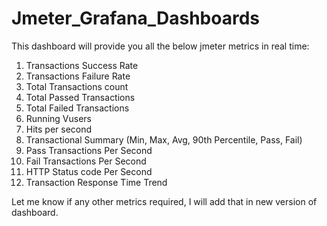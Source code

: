 # Jmeter_Grafana_Dashboards

This dashboard will provide you all the below jmeter metrics in real time:

1. Transactions Success Rate
2. Transactions Failure Rate
3. Total Transactions count
4. Total Passed Transactions
5. Total Failed Transactions
6. Running Vusers
7. Hits per second
8. Transactional Summary (Min, Max, Avg, 90th Percentile, Pass, Fail)
9. Pass Transactions Per Second
10. Fail Transactions Per Second
11. HTTP Status code Per Second
12. Transaction Response Time Trend

Let me know if any other metrics required, I will add that in new version of dashboard.

